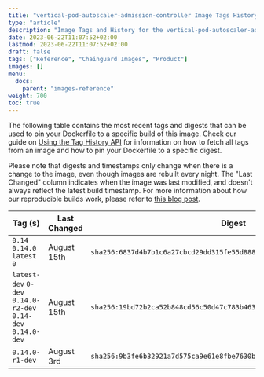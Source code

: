 ```yaml
---
title: "vertical-pod-autoscaler-admission-controller Image Tags History"
type: "article"
description: "Image Tags and History for the vertical-pod-autoscaler-admission-controller Chainguard Image"
date: 2023-06-22T11:07:52+02:00
lastmod: 2023-06-22T11:07:52+02:00
draft: false
tags: ["Reference", "Chainguard Images", "Product"]
images: []
menu:
  docs:
    parent: "images-reference"
weight: 700
toc: true
---
```


The following table contains the most recent tags and digests that can be used to pin your Dockerfile to a specific build of this image. Check our guide on [Using the Tag History API](/chainguard/chainguard-images/using-the-tag-history-api/) for information on how to fetch all tags from an image and how to pin your Dockerfile to a specific digest.

Please note that digests and timestamps only change when there is a change to the image, even though images are rebuilt every night. The "Last Changed" column indicates when the image was last modified, and doesn't always reflect the latest build timestamp. For more information about how our reproducible builds work, please refer to [this blog post](https://www.chainguard.dev/unchained/reproducing-chainguards-reproducible-image-builds).

| Tag (s)                                                       | Last Changed | Digest                                                                    |
|---------------------------------------------------------------|--------------|---------------------------------------------------------------------------|
|  `0.14` `0.14.0` `latest` `0`                                 | August 15th  | `sha256:6837d4b7b1c6a27cbcd29dd315fe55d888ec25f53f8b5d0a3a37f7b1e975c817` |
|  `latest-dev` `0-dev` `0.14.0-r2-dev` `0.14-dev` `0.14.0-dev` | August 15th  | `sha256:19bd72b2ca52b848cd56c50d47c783b4631506e89c16d117235f7c042458f21b` |
|  `0.14.0-r1-dev`                                              | August 3rd   | `sha256:9b3fe6b32921a7d575ca9e61e8fbe7630bc9d22d673c0cd5cec83ad3e3a8c435` |
